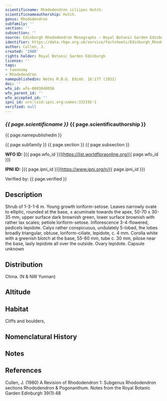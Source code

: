 ```yaml
---
scientificname: Rhododendron ciliipes Hutch.
scientificnameauthorship: Hutch.
genus: Rhododendron
subfamily: ''
section: ''
subsection: ''
source: Edinburgh Rhododendron Monographs – Royal Botanic Garden Edinburgh
identifier: https://data.rbge.org.uk/service/factsheets/Edinburgh_Rhododendron_Monographs.xhtml
author: Cullen, J.
created: '1980'
rights holder: Royal Botanic Garden Edinburgh
license: ''
tags:
- taxonomy
- Rhododendron
namepublishedin: Notes R.B.G. Edinb. 16:177 (1931)
doi: ''
wfo_id: wfo-0001048058
wfo_parent_id: ''
wfo_accepted_id: ''
ipni_id: urn:lsid:ipni.org:names:332192-1
verified: null
---
```

### _{{ page.scientificname }}_ {{ page.scientificauthorship }}
 {{ page.namepublishedin }}

{{ page.subfamily }} {{ page.section }} {{ page.subsection }}

**WFO ID:** [{{ page.wfo_id }}](https://list.worldfloraonline.org/{{ page.wfo_id }})

**IPNI ID:** [{{ page.ipni_id }}](https://www.ipni.org/n/{{ page.ipni_id }})

Verified by: {{ page.verified }}



## Description
Shrub of 1-3-1-6 m. Young growth loriform-setose. Leaves narrowly ovate to elliptic, rounded at the base, ± acuminate towards the apex, 50-70 x 30-35 mm, upper surface dark brownish green, lower surface brownish with rather lax scales; petiole loriform-setose. Inflorescence 3-4-flowered, pedicels lepidote. Calyx rather conspicuous, undulately 5-lobed, the lobes broadly triangular, obtuse, loriform-ciliate, lepidote, c. 4 mm. Corolla white with a greenish blotch at the base, 55-60 mm, tube c. 30 mm, pilose near the base, laxly lepidote all over the outside. Ovary lepidote. Capsule unknown

## Distribution
China. (N & NW Yunnan)

## Altitude


## Habitat
Cliffs and boulders,

## Nomenclatural History

                       
## Notes


## References

Cullen, J. (1980) A Revision of Rhododendron 1: Subgenus Rhododendron sections Rhododendron & Pogonanthum. Notes from the Royal Botanic Garden Edinburgh 39(1):48
